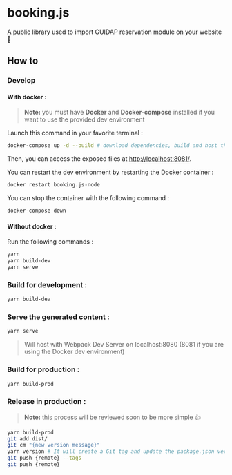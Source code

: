 # booking.js
A public library used to import GUIDAP reservation module on your website 🚀

## How to

### Develop

#### With docker :
> **Note:** you must have **Docker** and **Docker-compose** installed if you want to use the provided dev environment

Launch this command in your favorite terminal :
```sh
docker-compose up -d --build # download dependencies, build and host the project
```

Then, you can access the exposed files at [http://localhost:8081/](http://localhost:8081/).

You can restart the dev environment by restarting the Docker container :
```sh
docker restart booking.js-node
```

You can stop the container with the following command :
```sh
docker-compose down
```

#### Without docker :

Run the following commands :
```sh
yarn
yarn build-dev
yarn serve
```

### Build for development :
```sh
yarn build-dev
```

### Serve the generated content :
```sh
yarn serve
```
> Will host with Webpack Dev Server on localhost:8080 (8081 if you are using the Docker dev environment)

### Build for production :
```sh
yarn build-prod
```

### Release in production :
> **Note:** this process will be reviewed soon to be more simple 👍

```sh
yarn build-prod
git add dist/
git cm "{new version message}"
yarn version # It will create a Git tag and update the package.json version
git push {remote} --tags
git push {remote}
```
